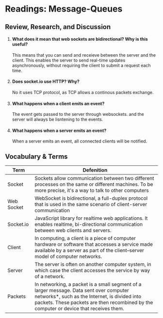 # Readings: Message-Queues

## Review, Research, and Discussion

1. #### What does it mean that web sockets are bidirectional? Why is this useful?

   This means that you can send and receieve between the server and the client. This enables the server to send real-time updates asynchronously, without requiring the client to submit a request each time.

2. #### Does socket.io use HTTP? Why?

   No it uses TCP protocol, as TCP allows a continous packets exchange.

3. #### What happens when a client emits an event?

   The event gets passed to the server through websockets. and the server will always be lisntening to the events.

4. #### What happens when a server emits an event?

   When a server emits an event, all connected clients will be notified.

## Vocabulary & Terms

| Term       | Defenition                                                                                                                                                                                                                         |
| ---------- | ---------------------------------------------------------------------------------------------------------------------------------------------------------------------------------------------------------------------------------- |
| Socket     | Sockets allow communication between two different processes on the same or different machines. To be more precise, it's a way to talk to other computers                                                                           |
| Web Socket | WebSocket is bidirectional, a full-duplex protocol that is used in the same scenario of client-server communication                                                                                                                |
| Socket.io  | JavaScript library for realtime web applications. It enables realtime, bi-directional communication between web clients and servers.                                                                                               |
| Client     | In computing, a client is a piece of computer hardware or software that accesses a service made available by a server as part of the client–server model of computer networks.                                                     |
| Server     | The server is often on another computer system, in which case the client accesses the service by way of a network.                                                                                                                 |
| Packets    | In networking, a packet is a small segment of a larger message. Data sent over computer networks\*, such as the Internet, is divided into packets. These packets are then recombined by the computer or device that receives them. |
